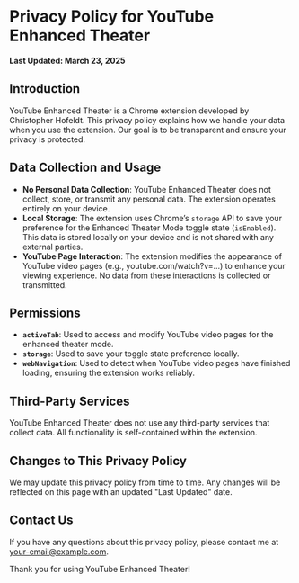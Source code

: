 # Privacy Policy for YouTube Enhanced Theater

**Last Updated: March 23, 2025**

## Introduction
YouTube Enhanced Theater is a Chrome extension developed by Christopher Hofeldt. This privacy policy explains how we handle your data when you use the extension. Our goal is to be transparent and ensure your privacy is protected.

## Data Collection and Usage
- **No Personal Data Collection**: YouTube Enhanced Theater does not collect, store, or transmit any personal data. The extension operates entirely on your device.
- **Local Storage**: The extension uses Chrome’s `storage` API to save your preference for the Enhanced Theater Mode toggle state (`isEnabled`). This data is stored locally on your device and is not shared with any external parties.
- **YouTube Page Interaction**: The extension modifies the appearance of YouTube video pages (e.g., youtube.com/watch?v=...) to enhance your viewing experience. No data from these interactions is collected or transmitted.

## Permissions
- **`activeTab`**: Used to access and modify YouTube video pages for the enhanced theater mode.
- **`storage`**: Used to save your toggle state preference locally.
- **`webNavigation`**: Used to detect when YouTube video pages have finished loading, ensuring the extension works reliably.

## Third-Party Services
YouTube Enhanced Theater does not use any third-party services that collect data. All functionality is self-contained within the extension.

## Changes to This Privacy Policy
We may update this privacy policy from time to time. Any changes will be reflected on this page with an updated "Last Updated" date.

## Contact Us
If you have any questions about this privacy policy, please contact me at [your-email@example.com](mailto:your-email@example.com).

Thank you for using YouTube Enhanced Theater!
